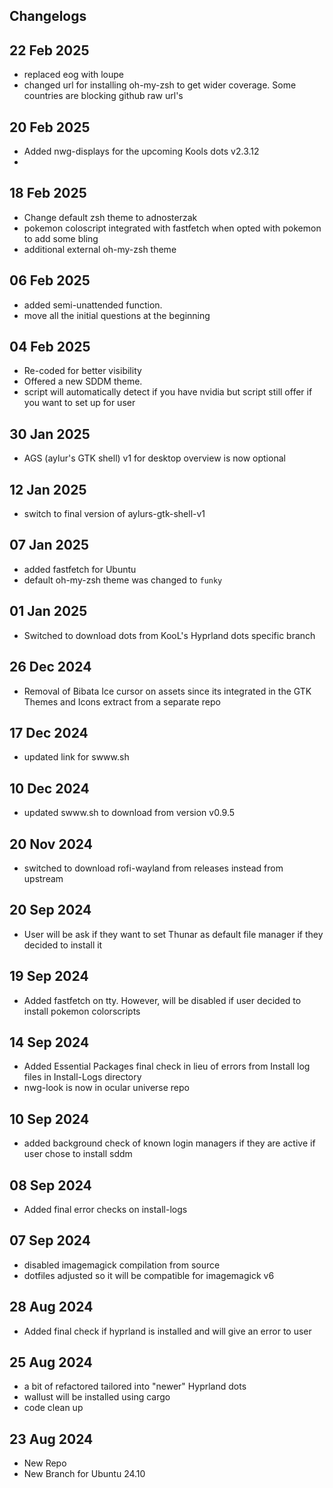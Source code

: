 ## Changelogs

## 22 Feb 2025
- replaced eog with loupe
- changed url for installing oh-my-zsh to get wider coverage. Some countries are blocking github raw url's

## 20 Feb 2025
- Added nwg-displays for the upcoming Kools dots v2.3.12
- 
## 18 Feb 2025
- Change default zsh theme to adnosterzak
- pokemon coloscript integrated with fastfetch when opted with pokemon to add some bling
- additional external oh-my-zsh theme

## 06 Feb 2025
- added semi-unattended function.
- move all the initial questions at the beginning

## 04 Feb 2025
- Re-coded for better visibility
- Offered a new SDDM theme.
- script will automatically detect if you have nvidia but script still offer if you want to set up for user

## 30 Jan 2025
- AGS (aylur's GTK shell) v1 for desktop overview is now optional

## 12 Jan 2025
- switch to final version of aylurs-gtk-shell-v1

## 07 Jan 2025
- added fastfetch for Ubuntu
- default oh-my-zsh theme was changed to `funky`

## 01 Jan 2025
- Switched to download dots from KooL's Hyprland dots specific branch

## 26 Dec 2024
- Removal of Bibata Ice cursor on assets since its integrated in the GTK Themes and Icons extract from a separate repo

## 17 Dec 2024
- updated link for swww.sh

## 10 Dec 2024
- updated swww.sh to download from version v0.9.5

## 20 Nov 2024
- switched to download rofi-wayland from releases instead from upstream

## 20 Sep 2024
- User will be ask if they want to set Thunar as default file manager if they decided to install it

## 19 Sep 2024
- Added fastfetch on tty. However, will be disabled if user decided to install pokemon colorscripts

## 14 Sep 2024
- Added Essential Packages final check in lieu of errors from Install log files in Install-Logs directory
- nwg-look is now in ocular universe repo

## 10 Sep 2024
- added background check of known login managers if they are active if user chose to install sddm

## 08 Sep 2024
- Added final error checks on install-logs

## 07 Sep 2024
- disabled imagemagick compilation from source
- dotfiles adjusted so it will be compatible for imagemagick v6

## 28 Aug 2024
- Added final check if hyprland is installed and will give an error to user

## 25 Aug 2024
- a bit of refactored tailored into "newer" Hyprland dots
- wallust will be installed using cargo
- code clean up

## 23 Aug 2024
- New Repo
- New Branch for Ubuntu 24.10
